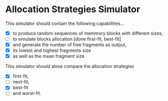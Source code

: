 # Allocation Strategies Simulator

This simulator should contain the following capabilities...

- [x] to produce random sequences of memmory blocks with different sizes,
- [ ] to simulate blocks allocation [done first-fit, best-fit]
- [x] and generate the number of free fragments as output, 
- [x] its lowest and highest fragments size 
- [x] as well as the mean fragment size

This simulator should alose compare the allocation strategies 

- [x] first-fit,
- [ ] next-fit,
- [x] best-fit 
- [ ] and worst-fit.
